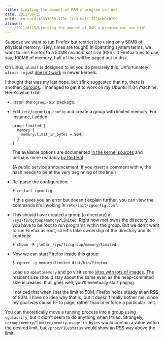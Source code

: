 ```yaml
---
title: Limiting the amount of RAM a program can use
date: 2011-06-15
uuid: urn:uuid:18b33c00-979c-11e0-be1f-782bcb9cb190
aliases:
  - /2011/6/15/Limiting_the_amount_of_RAM_a_program_can_use.html
---
```


Suppose we want to run Firefox but restrict it to using only 50MB of physical
memory.  (Hey, times are tough!)  In operating system terms, we want to limit
Firefox to a 50MB *resident set size* (RSS).  If Firefox tries to use, say,
100MB of memory, half of that will be paged out to disk.

On Linux, `ulimit` is designed to let you do precisely this.  Unfortunately
`ulimit -m` just [doesn't work][ulimit-so] in newer kernels.

I thought that was my last hope, but sfink suggested that no, there is another:
[cgroups][]. I managed to get it to work on my Ubuntu 11.04 machine.  Here's
what I did:

  * Install the `cgroup-bin` package.

  * Edit `/etc/cgconfig.config` and create a group with limited memory.  For
    instance, I added:

        group limited {
          memory {
            memory.limit_in_bytes = 50M;
          }
        }

    The available options are documented [in the kernel sources][memory-kernel]
    and perhaps more readably [by Red Hat][memory-rhel].

    (A public service announcement: If you insert a comment with `#`, the hash
    needs to be at the very beginning of the line.)

  * Re-parse the configuration:

        # restart cgconfig

    If this gives you an error but doesn't explain further, you can view the
    commands it's invoking in `/etc/init/cgconfig.conf`.

  * This should have created a group (a directory) at
    `/sys/fs/cgroup/memory/limited`.  Right now root owns the directory, so you
    have to be root to run programs within the group.  But we don't want to run
    Firefox as root, so let's take ownership of the directory and its contents:

        # chown -R jlebar /sys/fs/cgroup/memory/limited

  * Now we can start Firefox inside this group:

        $ cgexec -g memory:limited dist/bin/firefox

    Load up `about:memory` and go visit some [sites with lots of images][infocus].
    The resident size should stay about the same even as the heap-commited size
    increases.  If all goes well, you'll eventually start paging.

    I noticed that when I set the limit to 50M, Firefox holds steady at an RSS
    of 93M.  I have no idea why that is, but it doesn't really bother me, since
    my goal was cause FF to page, rather than to enforce a particular limit.

You can theoretically move a running process into a group using `cgclassify`,
but it didn't seem to do anything when I tried.  Strangely,
`cgroup/memory/limited/memory.usage_in_bytes` would contain a value within the
desired limit, but `/proc/PID/status` would show an RSS way above the limit.

[cgroups]: http://en.wikipedia.org/wiki/Cgroups
[ulimit-so]: http://stackoverflow.com/questions/3043709/resident-set-size-rss-limit-has-no-effect/3043778#3043778
[memory-rhel]: http://docs.redhat.com/docs/en-US/Red_Hat_Enterprise_Linux/6/html/Resource_Management_Guide/sec-memory.html
[memory-kernel]: http://git.kernel.org/?p=linux/kernel/git/torvalds/linux-2.6.git;a=blob;f=Documentation/cgroups/memory.txt
[infocus]: http://www.theatlantic.com/infocus/
